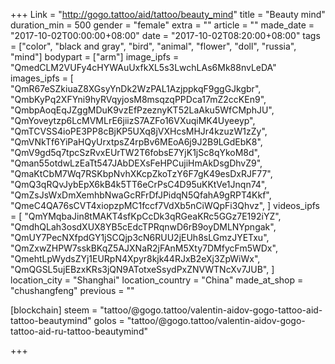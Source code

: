 +++
Link = "http://gogo.tattoo/aid/tattoo/beauty_mind"
title = "Beauty mind"
duration_min = 500
gender = "female"
extra = ""
article = ""
made_date = "2017-10-02T00:00:00+08:00"
date = "2017-10-02T08:20:00+08:00"
tags = ["color", "black and gray", "bird", "animal", "flower", "doll", "russia", "mind"]
bodypart = ["arm"]
image_ipfs = "QmedCLM2VUFy4cHYWAuUxfkXL5s3LwchLAs6Mk88nvLeDA"
images_ipfs = [
"QmR67eSZkiuaZ8XGsyYnDk2WzPAL1AzjppkqF9ggGJkgbr",
"QmbKyPq2XFYni9hyRVqyjosM8msqzqPPDca17mZ2ccKEn9",
  "QmbpAoqEqJZggMDuK9vzEfPzeznyKT52LaAku5WfCMphJU",
  "QmYoveytzp6LcMVMLrE6jiizS7AZFo16VXuqiMK4Uyeeyp",
  "QmTCVSS4ioPE3PP8cBjKP5UXq8jVXHcsMHJr4kzuzW1zZy",
  "QmVNkTf6YiPaHQyUrxtpsZ4rpBv6MEoA6j9J2B9LGdEbK8",
  "QmV9gd5q7tpcSzRvxEUrTW2T6fobsE7YjK1jSc8qYkoM8d", "Qman55otdwLzEaTt547JAbDEXsFeHPCujiHmAkDsgDhvZ9",
    "QmaKtCbM7Wq7RSKbpNvhXKcpZkoTzY6F7gK49esDxRJF77",
  "QmQ3qRQvJybEpX6kB4k5TT6eCrPsC4D95uKKtVe1Jnqn74",
  "QmZsJsWxDmXemhbNwaGcRFrDfJPidqN5QfahA9gRPT4Kkf",
  "QmeC4QA76sCVT4xiopzpMC1fccf7VdXb5nCiWQpFi3Qhvz",
]
videos_ipfs = [  "QmYMqbaJin8tMAKT4sfKpCcDk3qRGeaKRc5GGz7E192iYZ",
  "QmdhQLah3osdXUX8YB5cEdcTPRqnwD6rB9oyDMLNYpngak",
  "QmUY7PecNXfpdGY1jSCQjp3cN6RUU2jEUh8sLGmzJYETxu",
  "QmZxwZHPW7sskBKqZ5AJXNaR2jFAnM5Xty7DMfycFm5WDx",
  "QmehtLpWydsZYj1EURpN4Xpyr8kjk44RJxB2eXj3ZpWiWx",
  "QmQGSL5ujEBzxKRs3jQN9ATotxeSsydPxZNVWTNcXv7JUB",
]
location_city = "Shanghai"
location_country = "China"
made_at_shop = "chushangfeng"
previous = ""

[blockchain]
steem = "tattoo/@gogo.tattoo/valentin-aidov-gogo-tattoo-aid-tattoo-beautymind"
golos = "tattoo/@gogo.tattoo/valentin-aidov-gogo-tattoo-aid-ru-tattoo-beautymind"

+++
